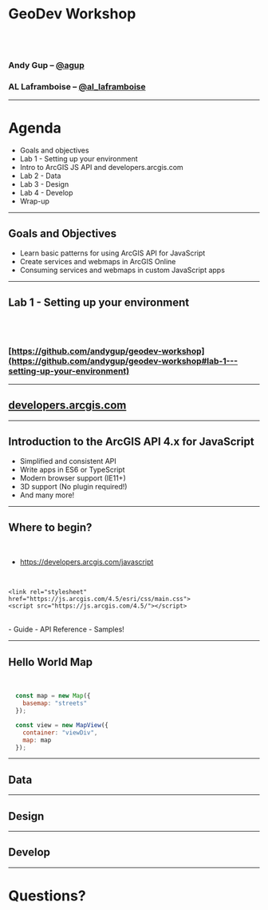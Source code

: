 
# GeoDev Workshop

<br>
<br>

### Andy Gup – [@agup](https://twitter.com/agup)
### AL Laframboise – [@al_laframboise](https://twitter.com/al_laframboise)

---

# Agenda

- Goals and objectives
- Lab 1 - Setting up your environment
- Intro to ArcGIS JS API and developers.arcgis.com
- Lab 2 - Data
- Lab 3 - Design
- Lab 4 - Develop
- Wrap-up

---

## Goals and Objectives

- Learn basic patterns for using ArcGIS API for JavaScript
- Create services and webmaps in ArcGIS Online
- Consuming services and webmaps in custom JavaScript apps

---

## Lab 1 - Setting up your environment
<br><br>
### [https://github.com/andygup/geodev-workshop](https://github.com/andygup/geodev-workshop#lab-1---setting-up-your-environment)

---

## [developers.arcgis.com](https://developers.arcgis.com)

---

## Introduction to the ArcGIS API 4.x for JavaScript

- Simplified and consistent API <!-- .element: class="fragment" data-fragment-index="1" -->
- Write apps in ES6 or TypeScript <!-- .element: class="fragment" data-fragment-index="1" -->
- Modern browser support (IE11+) <!-- .element: class="fragment" data-fragment-index="1" -->
- 3D support (No plugin required!) <!-- .element: class="fragment" data-fragment-index="1" -->
- And many more! <!-- .element: class="fragment" data-fragment-index="1" -->

---

## Where to begin?

<br>

- https://developers.arcgis.com/javascript

<br>


```
<link rel="stylesheet" href="https://js.arcgis.com/4.5/esri/css/main.css">
<script src="https://js.arcgis.com/4.5/"></script>
```
<br>
- Guide
- API Reference
- Samples!

---

## Hello World Map

<br>

```js
  const map = new Map({
    basemap: "streets"
  });

  const view = new MapView({
    container: "viewDiv",  
    map: map               
  });

```

---

## Data

---

## Design

---

## Develop

---

# Questions?
